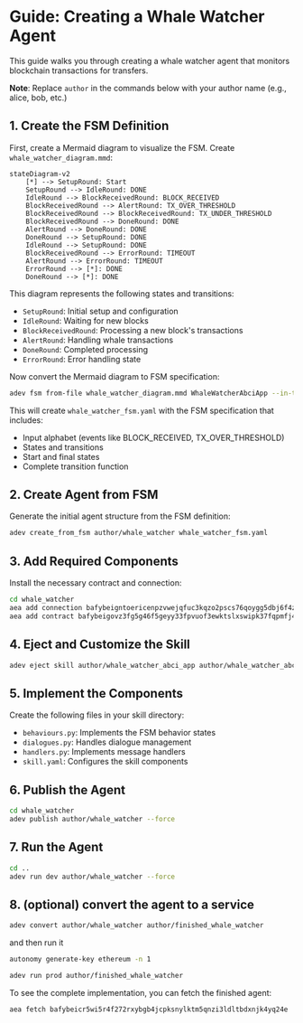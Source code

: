 # Guide: Creating a Whale Watcher Agent

This guide walks you through creating a whale watcher agent that monitors blockchain transactions for transfers.

**Note**: Replace `author` in the commands below with your author name (e.g., alice, bob, etc.)

## 1. Create the FSM Definition

First, create a Mermaid diagram to visualize the FSM. Create `whale_watcher_diagram.mmd`:

```mermaid
stateDiagram-v2
    [*] --> SetupRound: Start
    SetupRound --> IdleRound: DONE
    IdleRound --> BlockReceivedRound: BLOCK_RECEIVED
    BlockReceivedRound --> AlertRound: TX_OVER_THRESHOLD
    BlockReceivedRound --> BlockReceivedRound: TX_UNDER_THRESHOLD
    BlockReceivedRound --> DoneRound: DONE
    AlertRound --> DoneRound: DONE
    DoneRound --> SetupRound: DONE
    IdleRound --> SetupRound: DONE
    BlockReceivedRound --> ErrorRound: TIMEOUT
    AlertRound --> ErrorRound: TIMEOUT
    ErrorRound --> [*]: DONE
    DoneRound --> [*]: DONE
```

This diagram represents the following states and transitions:
- `SetupRound`: Initial setup and configuration
- `IdleRound`: Waiting for new blocks
- `BlockReceivedRound`: Processing a new block's transactions
- `AlertRound`: Handling whale transactions
- `DoneRound`: Completed processing
- `ErrorRound`: Error handling state

Now convert the Mermaid diagram to FSM specification:

```bash
adev fsm from-file whale_watcher_diagram.mmd WhaleWatcherAbciApp --in-type mermaid --output fsm_spec > whale_watcher_fsm.yaml
```

This will create `whale_watcher_fsm.yaml` with the FSM specification that includes:
- Input alphabet (events like BLOCK_RECEIVED, TX_OVER_THRESHOLD)
- States and transitions
- Start and final states
- Complete transition function

## 2. Create Agent from FSM

Generate the initial agent structure from the FSM definition:

```bash
adev create_from_fsm author/whale_watcher whale_watcher_fsm.yaml
```

## 3. Add Required Components

Install the necessary contract and connection:

```bash
cd whale_watcher
aea add connection bafybeigntoericenpzvwejqfuc3kqzo2pscs76qoygg5dbj6f4zxusru5e
aea add contract bafybeigovz3fg5g46f5geyy33fpvuof3ewktslxswipk37fqpmfj42uysi
```

## 4. Eject and Customize the Skill

```bash
adev eject skill author/whale_watcher_abci_app author/whale_watcher_abci_app
```

## 5. Implement the Components

Create the following files in your skill directory:

- `behaviours.py`: Implements the FSM behavior states
- `dialogues.py`: Handles dialogue management
- `handlers.py`: Implements message handlers
- `skill.yaml`: Configures the skill components

## 6. Publish the Agent

```bash
cd whale_watcher
adev publish author/whale_watcher --force
```

## 7. Run the Agent

```bash
cd ..
adev run dev author/whale_watcher --force
```

## 8. (optional) convert the agent to a service

```bash
adev convert author/whale_watcher author/finished_whale_watcher
```
and then run it

```bash
autonomy generate-key ethereum -n 1 

adev run prod author/finished_whale_watcher
```

To see the complete implementation, you can fetch the finished agent:

```bash
aea fetch bafybeicr5wi5r4f272rxybgb4jcpksnylktm5qnzi3ldltbdxnjk4yq24e
```